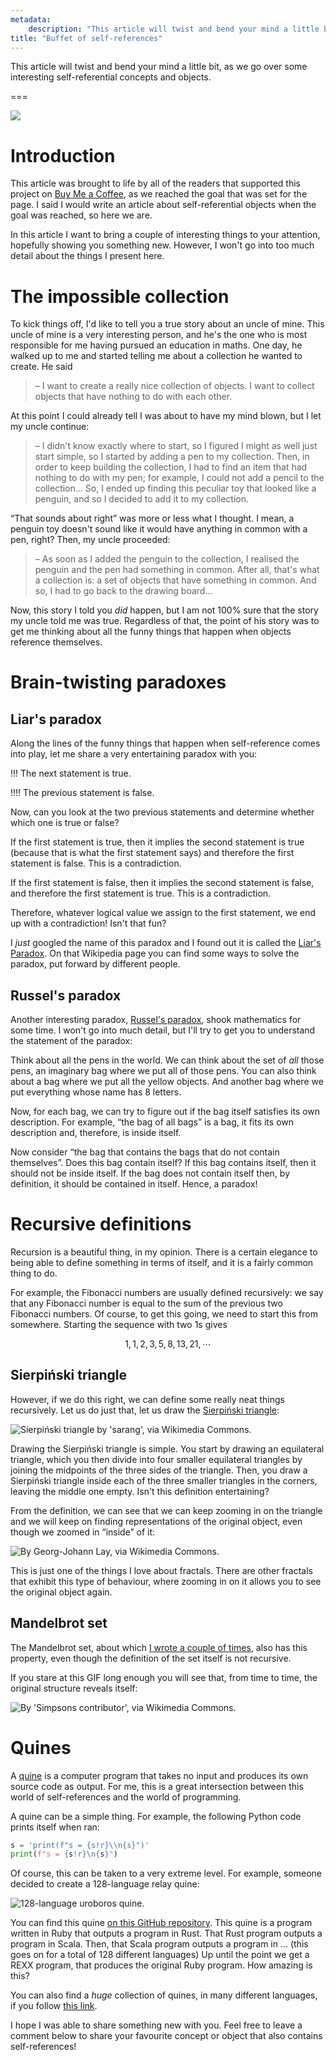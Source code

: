 ```yaml
---
metadata:
    description: "This article will twist and bend your mind a little bit, as we go over some interesting self-referential concepts and objects."
title: "Buffet of self-references"
---
```


This article will twist and bend your mind a little bit,
as we go over some interesting self-referential concepts and objects.

===

![](thumbnail.webp "")


# Introduction

This article was brought to life by all of the readers that
supported this project on [Buy Me a Coffee][bmc],
as we reached the goal that was set for the page.
I said I would write an article about self-referential objects
when the goal was reached, so here we are.

In this article I want to bring a couple of interesting things
to your attention, hopefully showing you something new.
However, I won't go into too much detail about the things
I present here.


# The impossible collection

To kick things off, I'd like to tell you a true story about
an uncle of mine.
This uncle of mine is a very interesting person, and he's the
one who is most responsible for me having pursued an education
in maths.
One day, he walked up to me and started telling me about a
collection he wanted to create.
He said

 > – I want to create a really nice collection of objects.
 > I want to collect objects that have nothing to do with
 > each other.

At this point I could already tell I was about to have my mind
blown, but I let my uncle continue:

 > – I didn't know exactly where to start, so I figured I
 > might as well just start simple, so I started by adding
 > a pen to my collection.
 > Then, in order to keep building the collection, I had to
 > find an item that had nothing to do with my pen;
 > for example, I could not add a pencil to the collection...
 > So, I ended up finding this peculiar toy that looked like
 > a penguin, and so I decided to add it to my collection.

“That sounds about right” was more or less what I thought.
I mean, a penguin toy doesn't sound like it would have anything
in common with a pen, right?
Then, my uncle proceeded:

 > – As soon as I added the penguin to the collection,
 > I realised the penguin and the pen had something in common.
 > After all, that's what a collection is: a set of objects
 > that have something in common.
 > And so, I had to go back to the drawing board...

Now, this story I told you _did_ happen,
but I am not 100% sure that the story my uncle told me was true.
Regardless of that, the point of his story was to get me thinking
about all the funny things that happen
when objects reference themselves.


# Brain-twisting paradoxes

## Liar's paradox

Along the lines of the funny things that happen when self-reference
comes into play, let me share a very entertaining paradox with you:

!!! The next statement is true.

!!!! The previous statement is false.

Now, can you look at the two previous statements and determine
whether which one is true or false?

If the first statement is true, then it implies the second statement
is true (because that is what the first statement says) and therefore
the first statement is false.
This is a contradiction.

If the first statement is false, then it implies the second statement
is false, and therefore the first statement is true.
This is a contradiction.

Therefore, whatever logical value we assign to the first statement,
we end up with a contradiction!
Isn't that fun?

I _just_ googled the name of this paradox and I found out
it is called the [Liar's Paradox][liar-paradox].
On that Wikipedia page you can find some ways to solve the paradox,
put forward by different people.


## Russel's paradox

Another interesting paradox, [Russel's paradox][russels-paradox],
shook mathematics for some time.
I won't go into much detail, but I'll try to get you to understand
the statement of the paradox:

Think about all the pens in the world.
We can think about the set of _all_ those pens,
an imaginary bag where we put all of those pens.
You can also think about a bag where we put all the yellow objects.
And another bag where we put everything whose name has 8 letters.

Now, for each bag, we can try to figure out if the bag itself
satisfies its own description.
For example, “the bag of all bags” is a bag, it fits its
own description and, therefore, is inside itself.

Now consider
“the bag that contains the bags that do not contain themselves”.
Does this bag contain itself?
If this bag contains itself, then it should not be inside itself.
If the bag does not contain itself then, by definition, it should
be contained in itself.
Hence, a paradox!


# Recursive definitions

Recursion is a beautiful thing, in my opinion.
There is a certain elegance to being able to define something in terms
of itself, and it is a fairly common thing to do.

For example, the Fibonacci numbers are usually defined recursively:
we say that any Fibonacci number is equal to the sum of the previous
two Fibonacci numbers.
Of course, to get this going, we need to start this from somewhere.
Starting the sequence with two 1s gives

$$
1, 1, 2, 3, 5, 8, 13, 21, \cdots
$$


## Sierpiński triangle

However, if we do this right, we can define some really neat
things recursively.
Let us do just that, let us draw the [Sierpiński triangle][sierpinski-triangle]:

![](_sierpinski.svg "Sierpiński triangle by 'sarang', via Wikimedia Commons.")

Drawing the Sierpiński triangle is simple.
You start by drawing an equilateral triangle,
which you then divide into four smaller equilateral triangles
by joining the midpoints of the three sides of the triangle.
Then, you draw a Sierpiński triangle inside each of the three
smaller triangles in the corners, leaving the middle one empty.
Isn't this definition entertaining?

From the definition, we can see that we can keep zooming in on the
triangle and we will keep on finding representations of the
original object, even though we zoomed in “inside” of it:

![](_sierpinski_zoom.gif "By Georg-Johann Lay, via Wikimedia Commons.")

This is just one of the things I love about fractals.
There are other fractals that exhibit this type of behaviour,
where zooming in on it allows you to see the original object
again.


## Mandelbrot set

The Mandelbrot set, about which [I wrote a couple of times][blog-fractals], also has this property, even though
the definition of the set itself is not recursive.

If you stare at this GIF long enough you will see that,
from time to time, the original structure reveals itself:

![](_mandelbrot_zoom.gif "By 'Simpsons contributor', via Wikimedia Commons.")


# Quines

A [quine] is a computer program that takes no input and produces
its own source code as output.
For me, this is a great intersection between this world of
self-references and the world of programming.

A quine can be a simple thing.
For example, the following Python code prints itself when ran:

```py
s = 'print(f"s = {s!r}\\n{s}")'
print(f"s = {s!r}\n{s}")
```

Of course, this can be taken to a very extreme level.
For example, someone decided to create a 128-language relay quine:

![](_quine_relay.png "128-language uroboros quine.")

You can find this quine [on this GitHub repository][uroboros-quine].
This quine is a program written in Ruby that outputs a program in Rust.
That Rust program outputs a program in Scala.
Then, that Scala program outputs a program in ...
(this goes on for a total of 128 different languages)
Up until the point we get a REXX program,
that produces the original Ruby program.
How amazing is this?

You can also find a _huge_ collection of quines,
in many different languages,
if you follow [this link][codegolf-quines].

I hope I was able to share something new with you.
Feel free to leave a comment below to share your favourite
concept or object that also contains self-references!


[blog-fractals]: /blog/tag:fractals
[bmc]: https://buymeacoffe.com/mathspp
[liar-paradox]: https://en.wikipedia.org/wiki/Liar_paradox
[russels-paradox]: https://en.wikipedia.org/wiki/Russell%27s_paradox
[sierpinski-triangle]: https://en.wikipedia.org/wiki/Sierpi%C5%84ski_triangle
[quine]: https://en.wikipedia.org/wiki/Quine_(computing)
[uroboros-quine]: https://github.com/mame/quine-relay
[codegolf-quines]: https://codegolf.stackexchange.com/questions/69/golf-you-a-quine-for-great-good
